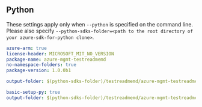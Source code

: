 ## Python

These settings apply only when `--python` is specified on the command line.
Please also specify `--python-sdks-folder=<path to the root directory of your azure-sdk-for-python clone>`.

``` yaml $(python)
azure-arm: true
license-header: MICROSOFT_MIT_NO_VERSION
package-name: azure-mgmt-testreadmemd
no-namespace-folders: true
package-version: 1.0.0b1
```

``` yaml $(python-mode) == 'update'
output-folder: $(python-sdks-folder)/testreadmemd/azure-mgmt-testreadmemd/azure/mgmt/testreadmemd
```
``` yaml $(python-mode) == 'create'
basic-setup-py: true
output-folder: $(python-sdks-folder)/testreadmemd/azure-mgmt-testreadmemd
```
